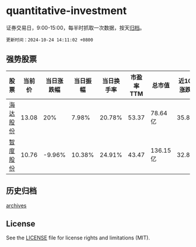 # quantitative-investment

证券交易日，9:00-15:00，每半时抓取一次数据，按天[归档](archives)。

`更新时间：2024-10-24 14:11:02 +0800`

## 强势股票

|股票|当前价|当日涨跌幅|当日振幅|当日换手率|市盈率TTM|总市值|近10日涨跌幅|
|----|----|----|----|----|----|----|----|
|[海达股份](https://xueqiu.com/S/SZ300320)|13.08|20%|7.98%|20.78%|53.37|78.64亿|35.83%|
|[智度股份](https://xueqiu.com/S/SZ000676)|10.76|-9.96%|10.38%|24.91%|43.47|136.15亿|32.84%|

## 历史归档

[archives](archives)

## License

See the [LICENSE](LICENSE) file for license rights and limitations (MIT).